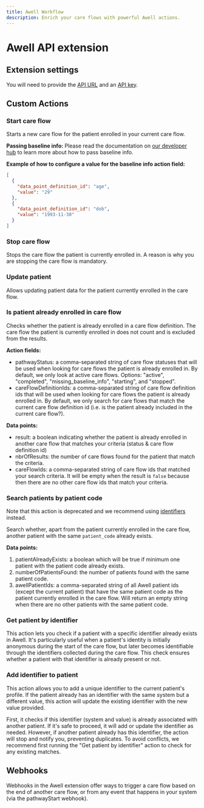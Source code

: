 ```yaml
---
title: Awell Workflow
description: Enrich your care flows with powerful Awell actions.
---
```


# Awell API extension

## Extension settings

You will need to provide the [API URL](https://developers.awellhealth.com/awell-orchestration/api-reference/overview/endpoints) and an [API key](https://developers.awellhealth.com/awell-orchestration/api-reference/overview/authorization).

## Custom Actions

### Start care flow

Starts a new care flow for the patient enrolled in your current care flow.

**Passing baseline info:**
Please read the documentation on [our developer hub](https://developers.awellhealth.com/awell-orchestration/api-reference/mutations/start-pathway) to learn more about how to pass baseline info.

**Example of how to configure a value for the baseline info action field:**

```json
[
  {
    "data_point_definition_id": "age",
    "value": "29"
  },
  {
    "data_point_definition_id": "dob",
    "value": "1993-11-30"
  }
]
```

### Stop care flow

Stops the care flow the patient is currently enrolled in. A reason is why you are stopping the care flow is mandatory.

### Update patient

Allows updating patient data for the patient currently enrolled in the care flow.

### Is patient already enrolled in care flow

Checks whether the patient is already enrolled in a care flow definition. The care flow the patient is currently enrolled in does not count and is excluded from the results.

**Action fields:**

- pathwayStatus: a comma-separated string of care flow statuses that will be used when looking for care flows the patient is already enrolled in. By default, we only look at active care flows. Options: "active", "completed", "missing_baseline_info", "starting", and "stopped".
- careFlowDefinitionIds: a comma-separated string of care flow definition ids that will be used when looking for care flows the patient is already enrolled in. By default, we only search for care flows that match the current care flow definition id (i.e. is the patient already included in the current care flow?).

**Data points:**

- result: a boolean indicating whether the patient is already enrolled in another care flow that matches your criteria (status & care flow definition id)
- nbrOfResults: the number of care flows found for the patient that match the criteria.
- careFlowIds: a comma-separated string of care flow ids that matched your search criteria. It will be empty when the result is `false` because then there are no other care flow ids that match your criteria.

### Search patients by patient code

Note that this action is deprecated and we recommend using [identifiers](https://developers.awellhealth.com/awell-orchestration/docs/misc/patient-identifiers) instead.

Search whether, apart from the patient currently enrolled in the care flow, another patient with the same `patient_code` already exists.

**Data points:**

1. patientAlreadyExists: a boolean which will be true if minimum one patient with the patient code already exists.
2. numberOfPatientsFound: the number of patients found with the same patient code.
3. awellPatientIds: a comma-separated string of all Awell patient ids (except the current patient) that have the same patient code as the patient currently enrolled in the care flow. Will return an empty string when there are no other patients with the same patient code.

### Get patient by identifier

This action lets you check if a patient with a specific identifier already exists in Awell. It's particularly useful when a patient's identity is initially anonymous during the start of the care flow, but later becomes identifiable through the identifiers collected during the care flow. This check ensures whether a patient with that identifier is already present or not.

### Add identifier to patient

This action allows you to add a unique identifier to the current patient's profile. If the patient already has an identifier with the same system but a different value, this action will update the existing identifier with the new value provided. 

First, it checks if this identifier (system and value) is already associated with another patient. If it's safe to proceed, it will add or update the identifier as needed. However, if another patient already has this identifier, the action will stop and notify you, preventing duplicates. To avoid conflicts, we recommend first running the "Get patient by identifier" action to check for any existing matches.

## Webhooks

Webhooks in the Awell extension offer ways to trigger a care flow based on the end of another care flow, or from any event that happens in your system (via the pathwayStart webhook).
